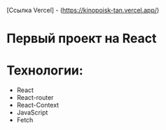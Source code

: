 [Ссылка Vercel] - (https://kinopoisk-tan.vercel.app/)
# Первый проект на React
# Технологии:
+ React
+ React-router
+ React-Context
+ JavaScript
+ Fetch


